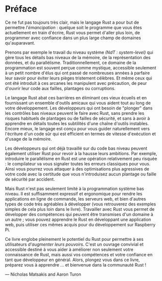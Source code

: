 # Préface

Ce ne fut pas toujours très clair, mais le langage Rust a pour but de permettre
*l'émancipation* : quelque soit le programme que vous êtes actuellement en train
d'écrire, Rust vous permet d'aller plus loin, de programmer avec confiance dans
un plus large champ de domaines qu'auparavant.

Prenons par exemple le travail du niveau système *(NdT : system-level)* qui gère
tous les détails bas niveaux de la mémoire, de la représentation des données, et
du parallélisme. Traditionnellement, ce domaine de la programmation est souvent
perçue comme mystique, accessible seulement à un petit nombre d'élus qui ont
passé de nombreuses années à parfaire leur savoir pour éviter leurs pièges
tristement célèbres. Et même ceux qui ont été introduit à ces arcanes les
manipulent avec précaution, de peur d'ouvrir leur code aux failles, plantages ou
corruptions.

Le langage Rust abat ces barrières en éliminant ces vieux écueils et en
fournissant un ensemble d'outils amicaux qui vous aident tout au long de votre
développement. Les développeurs qui ont besoin de "plonger" dans les contrôles
bas niveaux peuvent le faire avec Rust, sans prendre les risques habituels de
plantages ou de failles de sécurité, et sans à avoir à apprendre en détails
toutes les subtilités d'une chaîne d'outils instables. Encore mieux, le langage
est conçu pour vous guider naturellement vers l'écriture d'un code sûr qui est
efficient en termes de vitesse d'exécution et d'usage de la mémoire.

Les développeurs qui ont déjà travaillé sur du code bas niveau peuvent également
utiliser Rust pour revoir à la hausse leurs ambitions. Par exemple, introduire
le parallélisme en Rust est une opération relativement peu risquée : le
compilateur va vous signaler toutes les erreurs classiques pour vous. Ainsi vous
pourrez vous attaquer à des optimisations plus agressives de votre code avec la
certitude que vous n'introduisez aucun plantage ou faille de sécurité par
accident.

Mais Rust n'est pas seulement limité à la programmation système bas niveau. Il
est suffisamment expressif et ergonomique pour rendre les applications en ligne
de commande, les serveurs web, et bien d'autres types de code très agréables à
développer (vous retrouverez des exemples simples de cela plus loin dans le
livre). Travailler avec Rust vous permet de développer des compétences qui
peuvent être transmises d'un domaine à un autre ; vous pouvez apprendre le Rust
en développant une application web, puis utiliser ces mêmes acquis pour du
développement sur Raspberry Pi.

Ce livre englobe pleinement le potentiel du Rust pour permettre à ses
utilisateurs *d'augmenter leurs pouvoirs*. C'est un ouvrage convivial et
accessible destiné à vous aider à améliorer non seulement votre connaissance de
Rust, mais aussi vos compétences et votre confiance en tant que développeur en
général. Alors, plongez vous dans ce livre, préparez vous à apprendre ... et
bienvenue dans la communauté Rust !

— Nicholas Matsakis and Aaron Turon 
